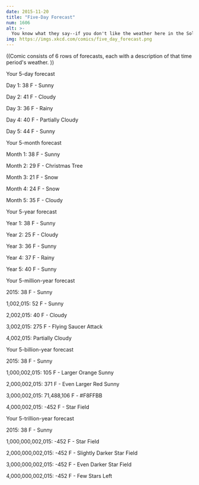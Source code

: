 ```yaml
---
date: 2015-11-20
title: "Five-Day Forecast"
num: 1606
alt: >-
  You know what they say--if you don't like the weather here in the Solar System, just wait five billion years.
img: https://imgs.xkcd.com/comics/five_day_forecast.png
---
```

((Comic consists of 6 rows of forecasts, each with a description of that time period's weather. ))

Your 5-day forecast

Day 1: 38 F - Sunny

Day 2: 41 F - Cloudy

Day 3: 36 F - Rainy

Day 4: 40 F - Partially Cloudy

Day 5: 44 F - Sunny

Your 5-month forecast

Month 1: 38 F - Sunny

Month 2: 29 F - Christmas Tree

Month 3: 21 F - Snow

Month 4: 24 F - Snow

Month 5: 35 F - Cloudy

Your 5-year forecast

Year 1: 38 F - Sunny

Year 2: 25 F - Cloudy

Year 3: 36 F - Sunny

Year 4: 37 F - Rainy

Year 5: 40 F - Sunny

Your 5-million-year forecast

2015: 38 F - Sunny

1,002,015: 52 F - Sunny

2,002,015: 40 F - Cloudy

3,002,015: 275 F - Flying Saucer Attack

4,002,015: Partially Cloudy

Your 5-billion-year forecast

2015: 38 F - Sunny

1,000,002,015: 105 F - Larger Orange Sunny

2,000,002,015: 371 F - Even Larger Red Sunny

3,000,002,015: 71,488,106 F - #F8FFBB

4,000,002,015: -452 F - Star Field

Your 5-trillion-year forecast

2015: 38 F - Sunny

1,000,000,002,015: -452 F - Star Field

2,000,000,002,015: -452 F - Slightly Darker Star Field

3,000,000,002,015: -452 F - Even Darker Star Field

4,000,000,002,015: -452 F - Few Stars Left

